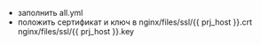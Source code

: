   - заполнить all.yml
  - положить сертификат и ключ в nginx/files/ssl/{{ prj_host }}.crt nginx/files/ssl/{{ prj_host }}.key
  
